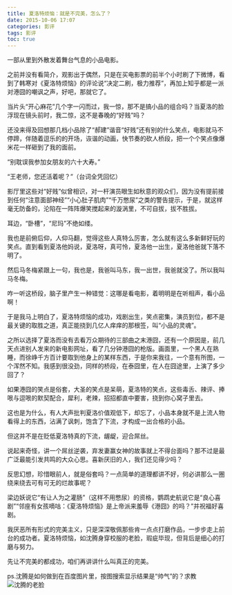 ```yaml
---
title: 夏洛特烦恼：就是不完美，怎么了？
date: 2015-10-06 17:07
categories: 影评
tags: 影评
toc: true
---
```

一部从里到外散发着舞台气息的小品电影。

之前并没有看简介，观影出于偶然，只是在买电影票的前半个小时刷了下微博，看到了韩寒对《夏洛特烦恼》的评论说“决定二刷，极力推荐”，再加上知乎都是一派对港囧的嘲讽之声，好吧，那就它了。

当片头“开心麻花”几个字一闪而过，我一惊，那不是搞小品的组合吗？当夏洛的脸浮现在镜头前时，我二惊，这不是春晚的“好贱”吗？

还没来得及回想那几档小品除了“郝建”谐音“好贱”还有别的什么笑点，电影就马不停蹄，伴随着逗乐的的开场，诙谐的动画，快节奏的砍人桥段，把一个个笑点像爆米花一样砸到了我的面前。

“别耽误我参加女朋友的六十大寿。”

“王老师，您还活着呢？”（台词全凭回忆）

影厅里这些对“好贱”似曾相识，对一杆演员眼生如秋意的观众们，因为没有提前接到任何“注意面部神经”“小心肚子肌肉”“千万憋尿”之类的警告提示，于是，就这样毫无防备的，沦陷在一阵阵爆笑搅起来的漩涡里，不可自拔，拔不胜拔。

耳边，“卧槽”，“尼玛”不绝如缕。

我也是前俯后仰，人仰马翻，觉得这些人真特么厉害，怎么就有这么多新鲜好玩的笑点。直到看到夏洛他妈说，夏洛呀，真可怜，夏洛他一出生，夏洛他爸就下落不明了。

然后马冬梅紧跟上一句，我也是，我爸叫马东，我一出世，我爸就没了。所以我叫马冬梅。

咋一听这桥段，脑子里产生一种错觉：这哪是看电影，着明明是在听相声，看小品啊！

于是我马上明白了，夏洛特烦恼的成功，戏剧出生，笑点密集，演员到位，都不是最关键的取胜之道，真正能挠到几亿人痒痒的那根签，叫“小品的灵魂”。

之所以选择了夏洛而没有去看万众期待的三部曲之末港囧，还有一个原因是，前几天点进别人发来的新电影网址，看了几分钟港囧的枪版。画面里，一个黑人在熟睡，而徐峥千方百计要取到他身上的某样东西，于是你来我往，一个意有所图，一个浑然不知。我感到很没劲，同样的桥段，在泰囧里，在人在囧途里，上演了多少回了？

如果港囧的笑点是俗套，大圣的笑点是呆萌，夏洛特的笑点，这些毒舌、辣评、捧哏与逗哏的默契配合，犀利，老辣，招招都直中要害，挠到你心窝子里去。

这也是为什么，有人大声批判夏洛价值观低下，却忘了，小品本身就不是上流人物看得上的东西，沾满了讽刺，饱含了下流，才构成一出合格的小品。

但这并不是在贬低夏洛特真的下流，龌龊，迎合屌丝。

说起来奇怪，讲一个屌丝逆袭，弃发妻赢女神的故事就上不得台面吗？那不过是最广泛最能引发共鸣的大众心思。喜新厌旧的人，我们还见得少吗？

反思幻想，珍惜眼前人，就是俗套吗？一点简单的道理都讲不好，何必讲那么一圈绕来绕去可有可无的烂故事呢？

梁边妖说它“有让人为之灌肠”（这样不用憋尿）的资格，鹦鹉史航说它是“良心喜剧”“邻座有女孩嘀咕：《夏洛特烦恼》是上帝派来羞辱《港囧》的吗？”并祝福好喜剧。

我厌恶所有形式的完美主义，只是深深敬佩那些肯一点点打磨作品，一步步走上前台的成功者。夏洛特烦恼，如沈腾身穿校服的老脸，瑕疵毕现，但背后是细心的打磨与努力。

先让不完美的都成功，咱们再讲讲什么叫真正的完美。

ps.沈腾是如何做到在百度图片里，按图搜索显示结果是“帅气”的？求教
![沈腾的老脸](http://upload-images.jianshu.io/upload_images/29336-97189032f58c907e.png)
